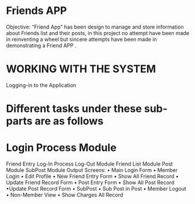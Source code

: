 # Friends APP
Objective: “Friend App” has been design to manage and store information about Friends list and their posts, in this project no attempt have been made in reinventing a wheel but sincere attempts have been made in demonstrating a Friend APP .

# WORKING WITH THE SYSTEM
Logging-in to the Application

# Different tasks under these sub-parts are as follows

# Login Process Module
Friend Entry
Log-In Process
Log-Out Module
Friend List Module
Post Module
SubPost Module
Output Screens: • Main Login Form • Member Login • Edit Profile • New Friend Entry Form • Show All Friend Record • Update Friend Record Form • Post Entry Form • Show All Post Record •Update Post Record Form  • SubPost • Sub Post in Post • Member Logout • Non-Member View • Show Charges All Record
